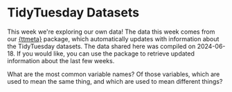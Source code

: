 # TidyTuesday Datasets

This week we're exploring our own data!
The data this week comes from our [{ttmeta}](https://r4ds.github.io/ttmeta/) package, which automatically updates with information about the TidyTuesday datasets.
The data shared here was compiled on 2024-06-18. 
If you would like, you can use the package to retrieve updated information about the last few weeks.

What are the most common variable names?
Of those variables, which are used to mean the same thing, and which are used to mean different things?
